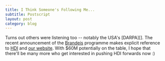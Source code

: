```yaml
---
title: I Think Someone's Following Me...
subtitle: Postscript
layout: post
category: blog
---
```


Turns out others were listening too -- notably the USA's [DARPA][]. The recent
announcement of the [Brandeis][] programme makes explicit reference to [HDI][]
and [our website][hdiwww]. With $60M potentially on the table, I hope that
there'll be many more who get interested in pushing HDI forwards now :)

[brandeis]: http://gcn.com/articles/2015/03/12/darpa-brandeis.aspx
[hdi]: http://ssrn.com/abstract=2508051
[hdiwww]: http://hdiresearch.org/
